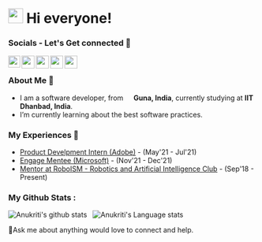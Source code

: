 <h1><img src="https://media.giphy.com/media/3og0IAzB7lmOo2q0Ss/giphy.gif" width="30"/> Hi everyone!</h1> 

<!--
Here are some ideas to get you started:

- 🔭 I’m currently working on ...
- 🌱 I’m currently learning ...
- 👯 I’m looking to collaborate on ...
- 🤔 I’m looking for help with ...
- 💬 Ask me about ...
- 📫 How to reach me: ...
- 😄 Pronouns: ...
- ⚡ Fun fact: ...
-->
### Socials - Let's Get connected 👯

<a href="https://www.linkedin.com/in/anukriti-rawat-10667a180/">
  <img align="left" width="24px" src="https://cdn.jsdelivr.net/npm/simple-icons@v3/icons/linkedin.svg"  color=white/>
</a>
<a href="https://twitter.com/isupersky">
  <img align="left" width="26px" src="https://cdn.jsdelivr.net/npm/simple-icons@v3/icons/twitter.svg" />
</a>
<a href="mailto:kratianu72@gmail.com">
  <img align="left" width="26px" src="https://cdn.jsdelivr.net/npm/simple-icons@v3/icons/gmail.svg" />
</a>
<a href="https://www.youtube.com/channel/UCiiOUy5NitscX1Ao8on70Rw">
  <img align="left" width="26px" src="https://cdn.jsdelivr.net/npm/simple-icons@v3/icons/youtube.svg" />
</a>
<a href="https://isupersky.medium.com/">
  <img align="left" width="26px" src="https://cdn.jsdelivr.net/npm/simple-icons@v3/icons/medium.svg" />
</a>

<br />

### About Me 🚀
 - I am a software developer, from <img src="https://img.icons8.com/emoji/50/000000/india-emoji.png" width="13"/> <b>Guna, India</b>, currently studying at <b>IIT Dhanbad, India</b>.
 - I’m currently learning about the best software practices.</p>

### My Experiences 🙌
- [Product Develpment Intern (Adobe)](https://www.adobe.com/in/) - (May'21 - Jul'21)
- [Engage Mentee (Microsoft)](https://www.microsoft.com/en-in) - (Nov'21 - Dec'21)
- [Mentor at RoboISM - Robotics and Artificial Intelligence Club](https://roboism.in/) - (Sep'18 - Present) 

### My Github Stats :

![Anukriti's github stats](https://github-readme-stats.vercel.app/api?username=KratiAnu&show_icons=true&hide_border=true)&nbsp;&nbsp;
![Anukriti's Language stats](https://github-readme-stats-eight-theta.vercel.app/api/top-langs/?username=KratiAnu&layout=compact&langs_count=8&hide_border=true)
<br />

<p>💬Ask me about anything would love to connect and help.</p>
<!--
**KratiAnu/KratiAnu** is a ✨ _special_ ✨ repository because its `README.md` (this file) appears on your GitHub profile.

Here are some ideas to get you started:

- 🔭 I’m currently working on ...
- 🌱 I’m currently learning ...
- 👯 I’m looking to collaborate on ...
- 🤔 I’m looking for help with ...
- 💬 Ask me about ...
- 📫 How to reach me: ...
- 😄 Pronouns: ...
- ⚡ Fun fact: ...
-->
